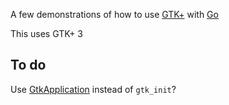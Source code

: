 A few demonstrations of how to use [GTK+](http://www.gtk.org/) with [Go](http://golang.org/)

This uses GTK+ 3

## To do

Use [GtkApplication](https://wiki.gnome.org/HowDoI/GtkApplication)
instead of `gtk_init`?


